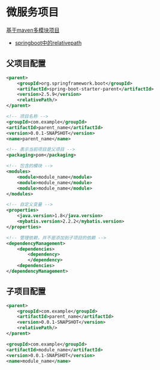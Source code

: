 # 微服务项目

[基于maven多模块项目](Maven_Multi_Module.md)

- [springboot中的relativepath](https://robintegg.com/2019/01/20/why-does-spring-initializr-set-the-parent-pom-relativepath-to-empty.html)

## 父项目配置

```xml
<parent>
    <groupId>org.springframework.boot</groupId>
    <artifactId>spring-boot-starter-parent</artifactId>
    <version>2.5.9</version>
    <relativePath/>
</parent>

<!-- 项目名称 -->
<groupId>com.example</groupId>
<artifactId>parent_name</artifactId>
<version>0.0.1-SNAPSHOT</version>
<name>parent_name</name>

<!-- 表示当前项目是父项目 -->
<packaging>pom</packaging>

<!-- 包含的模块 -->
<modules>
    <module>module_name</module>
    <module>module_name</module>
    <module>module_name</module>
</modules>

<!-- 自定义变量 -->
<properties>
    <java.version>1.8</java.version>
    <mybatis.version>2.2.2</mybatis.version>
</properties>

<!-- 管理依赖，并不是添加到子项目的依赖 -->
<dependencyManagement>
    <dependencies>
        <dependency>
        </dependency>
    <dependencies>
</dependencyManagement>
```

## 子项目配置

```xml
<parent>
    <groupId>com.example</groupId>
    <artifactId>parent_name</artifactId>
    <version>0.0.1-SNAPSHOT</version>
    <relativePath/>
</parent>

<groupId>com.example</groupId>
<artifactId>module_name</artifactId>
<version>0.0.1-SNAPSHOT</version>
<name>module_name</name>
```
